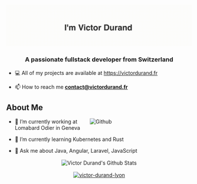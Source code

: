 <img src="https://github.com/victordrnd/victordrnd/blob/master/victordrnd2.gif?raw=true" alt="react" width="" />
<h3 align="center">A passionate fullstack developer from Switzerland</h3>

- 💻 All of my projects are available at https://victordurand.fr

- 📫 How to reach me **contact@victordurand.fr**

<h2> About Me </h2>

<img width="55%" align="right" alt="Github" src="https://raw.githubusercontent.com/onimur/.github/master/.resources/git-header.svg" />

- 🔭 I’m currently working at Lomabard Odier in Geneva 
  
- 🌱 I’m currently learning Kubernetes and Rust
  
- 💬 Ask me about Java, Angular, Laravel, JavaScript
  


<p align="center">
  <img align="center" src="https://github-readme-stats.vercel.app/api?username=victordrnd&include_all_commits=true&count_private=true&show_icons=true&line_height=20&title_color=7A7ADB&icon_color=2234AE&text_color=D3D3D3&bg_color=0,000000,130F40" alt="Victor Durand's Github Stats">
</p>

<p align="center">
<a href="https://linkedin.com/in/victor-durand-lyon" target="blank"><img align="center" src="https://cdn.jsdelivr.net/npm/simple-icons@3.0.1/icons/linkedin.svg" alt="victor-durand-lyon" height="20" width="20" /></a>
</p>

